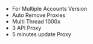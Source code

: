 - For Multiple Accounts Version
- Auto Remove Proxies
- Multi Thread 1000x
- 3 API Proxy 
- 5 minutes update Proxy
